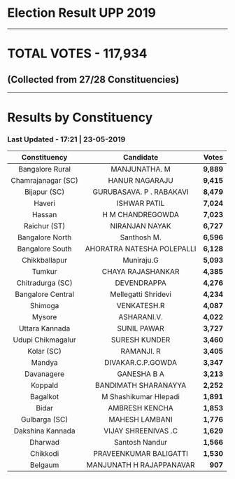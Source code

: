 # Election Result UPP 2019

---
# TOTAL VOTES - 117,934 
## (Collected from 27/28 Constituencies) 


---
# Results by Constituency 

### Last Updated - 17:21 | 23-05-2019 


|   Constituency   |        Candidate         |  Votes  |
|:----------------:|:------------------------:|--------:|
| Bangalore Rural  |      MANJUNATHA. M       |**9,889**|
|Chamrajanagar (SC)|      HANUR NAGARAJU      |**9,415**|
|   Bijapur (SC)   | GURUBASAVA. P . RABAKAVI |**8,479**|
|      Haveri      |       ISHWAR PATIL       |**7,024**|
|      Hassan      |     H M CHANDREGOWDA     |**7,023**|
|   Raichur (ST)   |      NIRANJAN NAYAK      |**6,727**|
| Bangalore North  |       Santhosh M.        |**6,596**|
| Bangalore South  |AHORATRA NATESHA POLEPALLI|**6,128**|
|  Chikkballapur   |        Muniraju.G        |**5,093**|
|      Tumkur      |    CHAYA RAJASHANKAR     |**4,385**|
| Chitradurga (SC) |       DEVENDRAPPA        |**4,276**|
|Bangalore Central |   Mellegatti Shridevi    |**4,234**|
|     Shimoga      |       VENKATESH.R        |**4,087**|
|      Mysore      |       ASHARANI.V.        |**4,022**|
|  Uttara Kannada  |       SUNIL PAWAR        |**3,727**|
|Udupi Chikmagalur |      SURESH KUNDER       |**3,460**|
|    Kolar (SC)    |        RAMANJI. R        |**3,405**|
|      Mandya      |    DIVAKAR.C.P.GOWDA     |**3,347**|
|    Davanagere    |       GANESHA B A        |**3,213**|
|     Koppald      |   BANDIMATH SHARANAYYA   |**2,252**|
|     Bagalkot     |  M Shashikumar Hlepadi   |**1,891**|
|      Bidar       |      AMBRESH KENCHA      |**1,853**|
|  Gulbarga (SC)   |      MAHESH LAMBANI      |**1,776**|
| Dakshina Kannada |   VIJAY SHREENIVAS .C    |**1,629**|
|     Dharwad      |      Santosh Nandur      |**1,566**|
|     Chikkodi     |  PRAVEENKUMAR BALIGATTI  |**1,530**|
|     Belgaum      | MANJUNATH H RAJAPPANAVAR |  **907**|


<script async src='https://www.googletagmanager.com/gtag/js?id=UA-138371535-2'></script><script> window.dataLayer = window.dataLayer || []; function gtag(){dataLayer.push(arguments);} gtag('js', new Date()); gtag('config', 'UA-138371535-2'); </script>
